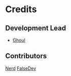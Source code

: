 # Credits

## Development Lead

* [Ghoul](https://github.com/xFGhoul)

## Contributors

[Nerd](https://github.com/FrostByte266)
[FalseDev](https://github.com/FalseDev)
